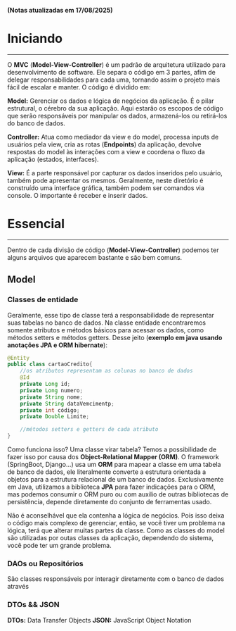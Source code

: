 **(Notas atualizadas em 17/08/2025)**
# Iniciando
---
O **MVC** (**Model-View-Controller**) é um padrão de arquitetura utilizado para desenvolvimento de software. Ele separa o código em 3 partes, afim de delegar responsabilidades para cada uma, tornando assim o projeto mais fácil de escalar e manter. O código é dividido em:

**Model:** Gerenciar os dados e lógica de negócios da aplicação. É o pilar estrutural, o cérebro da sua aplicação. Aqui estarão os escopos de código que serão responsáveis por manipular os dados, armazená-los ou retirá-los do banco de dados.

**Controller:** Atua como mediador da view e do model, processa inputs de usuários pela view, cria as rotas (**Endpoints**) da aplicação, devolve respostas do model às interações com a view e coordena o fluxo da aplicação (estados, interfaces).

**View:** É a parte responsável por capturar os dados inseridos pelo usuário, também pode apresentar os mesmos. Geralmente, neste diretório é construído uma interface gráfica, também podem ser comandos via console. O importante é receber e inserir dados.

# Essencial
---
Dentro de cada divisão de código (**Model-View-Controller**) podemos ter alguns arquivos que aparecem bastante e são bem comuns.
## Model
### Classes de entidade
Geralmente, esse tipo de classe terá a responsabilidade de representar suas tabelas no banco de dados. Na classe entidade encontraremos somente atributos e métodos básicos para acessar os dados, como métodos setters e métodos getters. Desse jeito (**exemplo em java usando anotações JPA e ORM hibernate**):

```java
@Entity
public class cartaoCredito{
	//os atributos representam as colunas no banco de dados
	@Id
	private Long id;
	private Long numero;
	private String nome;
	private String dataVemcimentp;
	private int código;
	private Double Limite;

	//métodos setters e getters de cada atributo
}
```

Como funciona isso? Uma classe virar tabela? Temos a possibilidade de fazer isso por causa dos **Object-Relational  Mapper (ORM)**. O framework (SpringBoot, Django...) usa um **ORM** para mapear a classe em uma tabela de banco de dados, ele literalmente converte a estrutura orientada a objetos para a estrutura relacional de um banco de dados. Exclusivamente em Java, utilizamos a biblioteca **JPA** para fazer indicações para o ORM, mas podemos consumir o ORM puro ou com auxilio de outras bibliotecas de persistência, depende diretamente do conjunto de ferramentas usado.

Não é aconselhável que ela contenha a lógica de negócios. Pois isso deixa o código mais complexo de gerenciar, então, se você tiver um problema na lógica, terá que alterar muitas partes da classe. Como as classes do model são utilizadas por outas classes da aplicação, dependendo do sistema, você pode ter um grande problema.

### DAOs ou Repositórios
São classes responsáveis por interagir diretamente com o banco de dados através



### DTOs && JSON

**DTOs:** Data Transfer Objects
**JSON:**  JavaScript Object Notation

